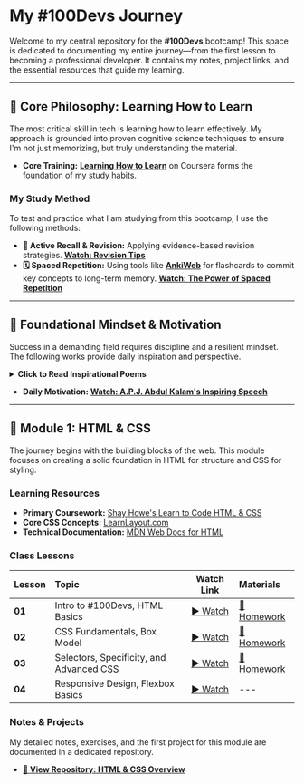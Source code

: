 # My #100Devs Journey

Welcome to my central repository for the **#100Devs** bootcamp! This space is dedicated to documenting my entire journey—from the first lesson to becoming a professional developer. It contains my notes, project links, and the essential resources that guide my learning.

---

## 🧭 Core Philosophy: Learning How to Learn

The most critical skill in tech is learning how to learn effectively. My approach is grounded into proven cognitive science techniques to ensure I'm not just memorizing, but truly understanding the material.

- **Core Training:** **[Learning How to Learn](https://www.coursera.org/learn/learning-how-to-learn)** on Coursera forms the foundation of my study habits.

### My Study Method
To test and practice what I am studying from this bootcamp, I use the following methods:

- **🧠 Active Recall & Revision:** Applying evidence-based revision strategies. **[Watch: Revision Tips](https://www.youtube.com/watch?v=ukLnPbIffxE)**
- **🗓️ Spaced Repetition:** Using tools like **[AnkiWeb](https://ankiweb.net/about)** for flashcards to commit key concepts to long-term memory. **[Watch: The Power of Spaced Repetition](https://www.youtube.com/watch?v=Z-zNHHpXoMM)**

---

## 💪 Foundational Mindset & Motivation

Success in a demanding field requires discipline and a resilient mindset. The following works provide daily inspiration and perspective.

<details>
  <summary><strong>Click to Read Inspirational Poems</strong></summary>

> Out of the night that covers me,
> Black as the pit from pole to pole,
> I thank whatever gods may be
> For my unconquerable soul.
>
> **- from [*Invictus* by William Ernest Henley](https://www.poetryfoundation.org/poems/51642/invictus)**

---

> Go placidly amid the noise and haste,
> and remember what peace there may be in silence.
> As far as possible without surrender
> be on good terms with all persons.
>
> **- from [*Desiderata* by Max Ehrmann](https://allpoetry.com/Desiderata---Words-for-Life)**

---

> Is anybody happier because you passed his way?
> Does anyone remember that you spoke to him today?
> This day is almost over, and its toiling time is through;
> Is there anyone to utter now a kindly word of you?
>
> **- from [*Have You Earned Your Tomorrow* by Edgar Albert Guest](https://www.familyfriendpoems.com/poem/have-you-earned-your-tomorrow-by-edgar-albert-guest)**

</details>

- **Daily Motivation:** **[Watch: A.P.J. Abdul Kalam's Inspiring Speech](https://www.youtube.com/watch?v=6vuetQSwFW8)**

---

## 🚀 Module 1: HTML & CSS

The journey begins with the building blocks of the web. This module focuses on creating a solid foundation in HTML for structure and CSS for styling.

### Learning Resources
- **Primary Coursework:** [Shay Howe's Learn to Code HTML & CSS](https://learn.shayhowe.com/html-css/)
- **Core CSS Concepts:** [LearnLayout.com](https://learnlayout.com/)
- **Technical Documentation:** [MDN Web Docs for HTML](https://developer.mozilla.org/en-US/docs/Web/HTML)

### Class Lessons
| Lesson | Topic | Watch Link | Materials |
| :--- | :--- | :---: | :--- |
| **01** | Intro to #100Devs, HTML Basics | [▶️ Watch](https://youtu.be/o3IIobN4xR0) | [📄 Homework](lessons/class-01-materials) |
| **02** | CSS Fundamentals, Box Model | [▶️ Watch](https://youtu.be/eCRbEILXXmE) | [📄 Homework](lessons/class-02-materials) ||
| **03** | Selectors, Specificity, and Advanced CSS | [▶️ Watch](https://youtu.be/rdWM6kUImjE) |[📄 Homework](lessons/class-03-materials) ||
| **04** | Responsive Design, Flexbox Basics | [▶️ Watch](https://youtu.be/eCRbEILXXmE) | --- |

### Notes & Projects
My detailed notes, exercises, and the first project for this module are documented in a dedicated repository.

- **[📂 View Repository: HTML & CSS Overview](https://github.com/GowerCampbell/HTML-CSS-Overview)**
